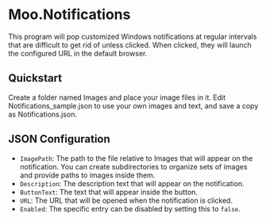 # Moo.Notifications
This program will pop customized Windows notifications at regular intervals that are difficult to get rid of unless clicked. When clicked, they will launch the configured URL in the default browser. 

## Quickstart
Create a folder named Images and place your image files in it. Edit Notifications_sample.json to use your own images and text, and save a copy as Notifications.json.

## JSON Configuration
- `ImagePath`: The path to the file relative to Images that will appear on the notification. You can create subdirectories to organize sets of images and provide paths to images inside them.
- `Description`: The description text that will appear on the notification.
- `ButtonText`: The text that will appear inside the button.
- `URL`: The URL that will be opened when the notification is clicked.
- `Enabled`: The specific entry can be disabled by setting this to `false`.